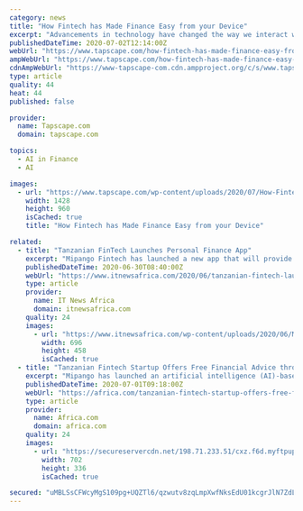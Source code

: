 ```yaml
---
category: news
title: "How Fintech has Made Finance Easy from your Device"
excerpt: "Advancements in technology have changed the way we interact with many aspects of life, from social interaction to shopping and entertainment. Industries"
publishedDateTime: 2020-07-02T12:14:00Z
webUrl: "https://www.tapscape.com/how-fintech-has-made-finance-easy-from-your-device/"
ampWebUrl: "https://www.tapscape.com/how-fintech-has-made-finance-easy-from-your-device/amp/"
cdnAmpWebUrl: "https://www-tapscape-com.cdn.ampproject.org/c/s/www.tapscape.com/how-fintech-has-made-finance-easy-from-your-device/amp/"
type: article
quality: 44
heat: 44
published: false

provider:
  name: Tapscape.com
  domain: tapscape.com

topics:
  - AI in Finance
  - AI

images:
  - url: "https://www.tapscape.com/wp-content/uploads/2020/07/How-Fintech-has-Made-Finance-Easy-from-your-Device.png"
    width: 1428
    height: 960
    isCached: true
    title: "How Fintech has Made Finance Easy from your Device"

related:
  - title: "Tanzanian FinTech Launches Personal Finance App"
    excerpt: "Mipango Fintech has launched a new app that will provide free personal financial management to Tanzanians on IOS and Android mobile devices. The app - which is underpinned by AI and operates in Swa"
    publishedDateTime: 2020-06-30T08:40:00Z
    webUrl: "https://www.itnewsafrica.com/2020/06/tanzanian-fintech-launches-personal-finance-app/"
    type: article
    provider:
      name: IT News Africa
      domain: itnewsafrica.com
    quality: 24
    images:
      - url: "https://www.itnewsafrica.com/wp-content/uploads/2020/06/Mipango-App-696x458.png"
        width: 696
        height: 458
        isCached: true
  - title: "Tanzanian Fintech Startup Offers Free Financial Advice through App"
    excerpt: "Mipango has launched an artificial intelligence (AI)-based app that provides users with free financial advice on iOS and Android devices. Mipango is a personal finance mobile application that enables users to manage their income,"
    publishedDateTime: 2020-07-01T09:18:00Z
    webUrl: "https://africa.com/tanzanian-fintech-startup-offers-free-financial-advice-through-app/"
    type: article
    provider:
      name: Africa.com
      domain: africa.com
    quality: 24
    images:
      - url: "https://secureservercdn.net/198.71.233.51/cxz.f6d.myftpupload.com/wp-content/uploads/2020/07/10.jpg?time=1593589660"
        width: 702
        height: 336
        isCached: true

secured: "uMBLSsCFWcyMgS109pg+UQZTl6/qzwutv8zqLmpXwfNksEdU01kcgrJlN7ZdLytOPHVgRXN2rcR3EcdCa0cG6FUTD6r2/1RWZA6shuEQlvO3ykBaRzHYAKkfbYnydEIFTOYsxNsMImvvEgRAOds+8yPpH+iX4yofdTqBHeXCrhv5iK53AANWC4D2ao8QFu2kay/BgG7+IHqG/bYbPkvSQaihj/NwhpTeko7hpK8LEoSQwNcGHCbFEkNaiXHWuY8FC7JYIR0D8DVIE+e2eaoXTHg0bv3oYigPwuHEzrz6V1q4fdsclQsUlUD477G7fc31UiVFcCdxbhry5AWGsgpYJQ==;hGxVLsZU/Sl3s2q+TFb0tw=="
---
```


